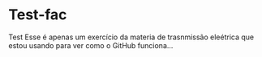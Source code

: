 # Test-fac
Test
Esse é apenas um exercício da materia de trasnmissão eleétrica que estou usando para ver como o GitHub funciona... 
